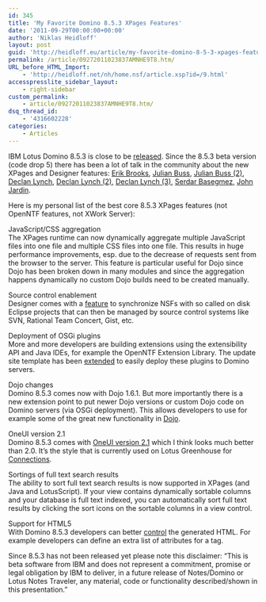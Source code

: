 ```yaml
---
id: 345
title: 'My Favorite Domino 8.5.3 XPages Features'
date: '2011-09-29T00:00:00+00:00'
author: 'Niklas Heidloff'
layout: post
guid: 'http://heidloff.eu/article/my-favorite-domino-8-5-3-xpages-features/'
permalink: /article/09272011023837AMNHE9T8.htm/
URL_before_HTML_Import:
    - 'http://heidloff.net/nh/home.nsf/article.xsp?id=/9.html'
accesspresslite_sidebar_layout:
    - right-sidebar
custom_permalink:
    - article/09272011023837AMNHE9T8.htm/
dsq_thread_id:
    - '4316602228'
categories:
    - Articles
---
```


 IBM Lotus Domino 8.5.3 is close to be [released](http://edbrill.com/ebrill/edbrill.nsf/dx/notesdomino-8.5.3-launch-dates-set). Since the 8.5.3 beta version (code drop 5) there has been a lot of talk in the community about the new XPages and Designer features: [Erik Brooks](http://www.bleedyellow.com/blogs/erik/entry/8_5_3_app_dev_keeps_moving_forward?lang=en_us), [Julian Buss](http://xpageswiki.com/web/youatnotes/wiki-xpages.nsf/dx/Whats_new_in_Domino_8.5.3), [Julian Buss (2)](http://www.juliusbuss.de/web/youatnotes/blog-jb.nsf/dx/huge-starting-time-improvement-for-xpages-applications-in-the-notes-8.5.3-client.htm?opendocument&comments#anc1), [Declan Lynch](http://www.qtzar.com/blogs/qtzar.nsf/Blog.xsp?entry=mfr6u1708ow0), [Declan Lynch (2)](http://www.qtzar.com/blogs/qtzar.nsf/Blog.xsp?entry=pjvsk9opj2f4), [Declan Lynch (3)](http://www.qtzar.com/blogs/qtzar.nsf/Blog.xsp?entry=y7qrxo3kb1fk), [Serdar Basegmez](http://lotusnotus.com/lotusnotus_en.nsf/dx/new-features-of-xpages-in-8.5.3.htm), [John Jardin](http://jvjardin.wordpress.com/2011/09/12/notesdomino-8-5-3-launch-date-and-xpages-release-notes/).

 Here is my personal list of the best core 8.5.3 XPages features (not OpenNTF features, not XWork Server):

 JavaScript/CSS aggregation   
 The XPages runtime can now dynamically aggregate multiple JavaScript files into one file and multiple CSS files into one file. This results in huge performance improvements, esp. due to the decrease of requests sent from the browser to the server. This feature is particular useful for Dojo since Dojo has been broken down in many modules and since the aggregation happens dynamically no custom Dojo builds need to be created manually.

 Source control enablement   
 Designer comes with a [feature](http://heidloff.net/nh/home.nsf/dx/09152011024951AMNHEA28.htm) to synchronize NSFs with so called on disk Eclipse projects that can then be managed by source control systems like SVN, Rational Team Concert, Gist, etc.

 Deployment of OSGi plugins   
 More and more developers are building extensions using the extensibility API and Java IDEs, for example the OpenNTF Extension Library. The update site template has been [extended](http://www.qtzar.com/blogs/qtzar.nsf/Blog.xsp?entry=mfr6u1708ow0) to easily deploy these plugins to Domino servers.

 Dojo changes   
 Domino 8.5.3 comes now with Dojo 1.6.1. But more importantly there is a new extension point to put newer Dojo versions or custom Dojo code on Domino servers (via OSGi deployment). This allows developers to use for example some of the great new functionality in [Dojo](http://dojotoolkit.org/documentation/).

 OneUI version 2.1   
 Domino 8.5.3 comes with [OneUI version 2.1](http://www.qtzar.com/blogs/qtzar.nsf/Blog.xsp?entry=y7qrxo3kb1fk) which I think looks much better than 2.0. It’s the style that is currently used on Lotus Greenhouse for [Connections](https://greenhouse.lotus.com/homepage/web/homepageRedirectAction.action).

 Sortings of full text search results   
 The ability to sort full text search results is now supported in XPages (and Java and LotusScript). If your view contains dynamically sortable columns and your database is full text indexed, you can automatically sort full text results by clicking the sort icons on the sortable columns in a view control.

 Support for HTML5   
 With Domino 8.5.3 developers can better [control](http://blog.tcl-digitrade.com/blogs/tcl-digitrade-blog.nsf/dx/14.07.2011111755DMACWS.htm) the generated HTML. For example developers can define an extra list of attributes for a tag.

 Since 8.5.3 has not been released yet please note this disclaimer: “This is beta software from IBM and does not represent a commitment, promise or legal obligation by IBM to deliver, in a future release of Notes/Domino or Lotus Notes Traveler, any material, code or functionality described/shown in this presentation.”